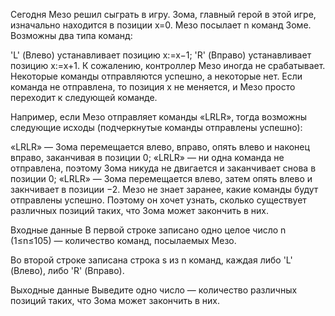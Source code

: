 ﻿Сегодня Мезо решил сыграть в игру. Зома, главный герой в этой игре, изначально находится в позиции x=0. Мезо посылает n команд Зоме. Возможны два типа команд:

'L' (Влево) устанавливает позицию x:=x−1;
'R' (Вправо) устанавливает позицию x:=x+1.
К сожалению, контроллер Мезо иногда не срабатывает. Некоторые команды отправляются успешно, а некоторые нет. Если команда не отправлена, то позиция x не меняется, и Мезо просто переходит к следующей команде.

Например, если Мезо отправляет команды «LRLR», тогда возможны следующие исходы (подчеркнутые команды отправлены успешно):

«LRLR» — Зома перемещается влево, вправо, опять влево и наконец вправо, заканчивая в позиции 0;
«LRLR» — ни одна команда не отправлена, поэтому Зома никуда не двигается и заканчивает снова в позиции 0;
«LRLR» — Зома перемещается влево, затем опять влево и закнчивает в позиции −2.
Мезо не знает заранее, какие команды будут отправлены успешно. Поэтому он хочет узнать, сколько существует различных позиций таких, что Зома может закончить в них.

Входные данные
В первой строке записано одно целое число n (1≤n≤105) — количество команд, посылаемых Мезо.

Во второй строке записана строка s из n команд, каждая либо 'L' (Влево), либо 'R' (Вправо).

Выходные данные
Выведите одно число — количество различных позиций таких, что Зома может закончить в них.